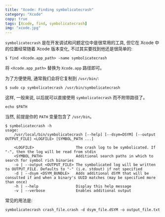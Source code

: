```yaml
---
title: "Xcode: Finding symbolicatecrash"
category: "Xcode"
copy: true
tags: [Xcode, find, symbolicatecrash]
img: "xcode.jpg"
---
```

`symbolicatecrash` 是在开发调试和问题定位中是很常用的工具, 但它在 Xcode 中的位置经常随着 Xcode 版本变化, 不过其实要找到他还是很简单的:

```shell
$ find <Xcode.app_path> -name symbolicatecrash
```

将 `<Xcode.app_path>` 替换为 `Xcode.app` 路径即可。

为了方便使用, 通常我们会将它复制到 `/usr/bin/`:

```shell
$ sudo cp symbolicatecrash /usr/bin/symbolicatecrash
```

这样, 一般来说, 以后就可以直接使用 `symbolicatecrash` 而不附带路径了。

```shell
echo $PATH
```

当然, 前提是你的 `PATH` 变量包含了 `/usr/bin`。

```shell
$ symbolicatecrash -h
usage:
    /usr/local/bin/symbolicatecrash [--help] [--dsym=DSYM] [--output OUTPUT_FILE] <LOGFILE> [SYMBOL_PATH ...]

    <LOGFILE>                   The crash log to be symbolicated. If "-", then the log will be read from stdin
    <SYMBOL_PATH>               Additional search paths in which to search for symbol rich binaries
    -o | --output <OUTPUT_FILE> The symbolicated log will be written to OUTPUT_FILE. Defaults to "-" (i.e. stdout) if not specified
    -d | --dsym <DSYM_BUNDLE>   Adds additional dSYM that will be consulted if and when a binary's UUID matches (may be specified more than once)
    -h | --help                 Display this help message
    -v | --verbose              Enables additional output
```

常见的用法是:

```shell
symbolicatecrash crash_file.crash -d dsym_file.dSYM -o output_file.txt
```
